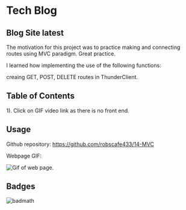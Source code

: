 

# Tech Blog

## Blog Site latest


The motivation for this project was to practice making and connecting routes using
MVC paradigm. Great practice.

I learned how implementing the use of the following functions:

 creaing GET, POST, DELETE routes in ThunderClient.

## Table of Contents

1). Click on GIF video link as there is no front end.

## Usage


Github repository: https://github.com/robscafe433/14-MVC


Webpage GIF:

   ![Gif of web page.]()


## Badges

![badmath](https://img.shields.io/github/languages/top/lernantino/badmath)
